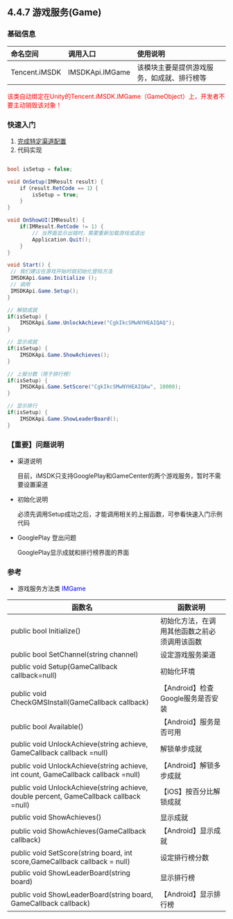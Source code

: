 ## 4.4.7 游戏服务(Game)

### 基础信息

| 命名空间 | 调用入口 |使用说明|
| :-- |:-- |:--|
| Tencent.iMSDK | IMSDKApi.IMGame |该模块主要是提供游戏服务，如成就、排行榜等|

<font color=red>该类自动绑定在Unity的Tencent.iMSDK.IMGame（GameObject）上，开发者不要主动销毁该对象！</font>


### 快速入门

1. [完成特定渠道配置](../../Channel/README.md)
2. 代码实现

```cs

bool isSetup = false;

void OnSetup(IMResult result) {
    if（result.RetCode == 1）{
        isSetup = true;
    }
}

void OnShowUI(IMResult) {
    if(IMResult.RetCode != 1) {
        // 当界面显示出错时，需要重新加载游戏或退出
        Application.Quit();
    }
}

void Start() {
 // 我们建议在游戏开始时就初始化登陆方法
 IMSDKApi.Game.Initialize ();
 // 调用
 IMSDKApi.Game.Setup();
}

// 解锁成就
if(isSetup) {
    IMSDKApi.Game.UnlockAchieve("CgkIkcSMwNYHEAIQAQ");
}

// 显示成就
if(isSetup) {
    IMSDKApi.Game.ShowAchieves();
}

// 上报分数（用于排行榜）
if(isSetup) {
    IMSDKApi.Game.SetScore("CgkIkcSMwNYHEAIQAw", 10000);
}

// 显示排行
if(isSetup) {
    IMSDKApi.Game.ShowLeaderBoard();
}

```

### 【重要】问题说明

* 渠道说明

    目前，iMSDK只支持GooglePlay和GameCenter的两个游戏服务，暂时不需要设置渠道

* 初始化说明
    
    必须先调用Setup成功之后，才能调用相关的上报函数，可参看快速入门示例代码

* GooglePlay 登出问题

    GooglePlay显示成就和排行榜界面的界面


    
### 参考

* 游戏服务方法类 <font color=blue>IMGame</font>

| 函数名 | 函数说明 |
| -- | -- |
| public bool Initialize() | 初始化方法，在调用其他函数之前必须调用该函数 |
| public bool SetChannel(string channel) | 设定游戏服务渠道 |
| public void Setup(GameCallback callback=null) | 初始化环境 |
| public void CheckGMSInstall(GameCallback callback) | 【Android】检查Google服务是否安装 |
| public bool Available() | 【Android】服务是否可用 |
| public void UnlockAchieve(string achieve, GameCallback callback =null) | 解锁单步成就 |
| public void UnlockAchieve(string achieve, int count, GameCallback callback =null) | 【Android】解锁多步成就 |
| public void UnlockAchieve(string achieve, double percent, GameCallback callback =null) | 【iOS】按百分比解锁成就 |
| public void ShowAchieves() | 显示成就 |
| public void ShowAchieves(GameCallback callback) | 【Android】显示成就 |
| public void SetScore(string board, int score,GameCallback callback = null) | 设定排行榜分数 |
| public void ShowLeaderBoard(string board) | 显示排行榜 | 
| public void ShowLeaderBoard(string board, GameCallback callback) | 【Android】显示排行榜 |





